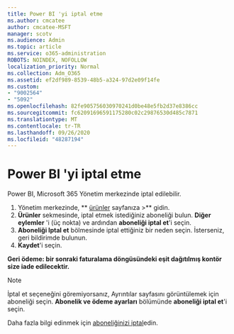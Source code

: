 ```yaml
---
title: Power BI 'yi iptal etme
ms.author: cmcatee
author: cmcatee-MSFT
manager: scotv
ms.audience: Admin
ms.topic: article
ms.service: o365-administration
ROBOTS: NOINDEX, NOFOLLOW
localization_priority: Normal
ms.collection: Adm_O365
ms.assetid: ef2df989-8539-48b5-a324-97d2e09f14fe
ms.custom:
- "9002564"
- "5092"
ms.openlocfilehash: 82fe905756030970241d0be48e5fb2d37e8386cc
ms.sourcegitcommit: fc62091696591175280c02c29876530d485c7871
ms.translationtype: MT
ms.contentlocale: tr-TR
ms.lasthandoff: 09/26/2020
ms.locfileid: "48287194"
---
```

# <a name="cancel-power-bi"></a>Power BI 'yi iptal etme

Power BI, Microsoft 365 Yönetim merkezinde iptal edilebilir.

1. Yönetim merkezinde, ** [ürünler](https://go.microsoft.com/fwlink/p/?linkid=842054) sayfanıza >** gidin.
2. **Ürünler** sekmesinde, iptal etmek istediğiniz aboneliği bulun. **Diğer eylemler** 'i (üç nokta) ve ardından **aboneliği iptal et**'i seçin.
3. **Aboneliği Iptal et** bölmesinde iptal ettiğiniz bir neden seçin. İsterseniz, geri bildirimde bulunun.
4. **Kaydet**'i seçin.

**Geri ödeme: bir sonraki faturalama döngüsündeki eşit dağıtılmış kontör size iade edilecektir.**

> [!NOTE]
> İptal et seçeneğini göremiyorsanız, Ayrıntılar sayfasını görüntülemek için aboneliği seçin. **Abonelik ve ödeme ayarları** bölümünde **aboneliği iptal et**'i seçin.

Daha fazla bilgi edinmek için [aboneliğinizi iptal](https://docs.microsoft.com/microsoft-365/commerce/subscriptions/cancel-your-subscription)edin.